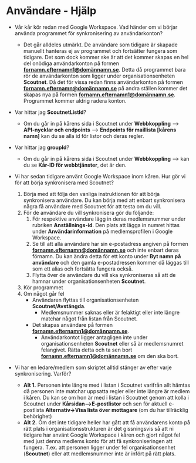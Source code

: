 # Användare - Hjälp
* Vår kår kör redan med Google Workspace. Vad händer om vi börjar använda programmet för synkronisering av användarkonton?
  - Det går alldeles utmärkt. De användare som tidigare är skapade manuellt hanteras ej av programmet och fortsätter fungera som tidigare. Det som dock kommer ske är att det kommer skapas en hel del onödiga användarkonton på formen **fornamn.efternamn1@domännamn.se**.
  Detta då programmet bara rör de användarkonton som ligger under organisationsenheten **Scoutnet**. Då det för vissa redan finns användarkonton på formen **fornamn.efternamn@domännamn.se** på andra ställen kommer det skapas nya på formen **fornamn.efternamn1@domännamn.se**. Programmet kommer aldrig radera konton.

* Var hittar jag **ScoutnetListId**?
  - Om du går in på kårens sida i Scoutnet under **Webbkoppling** --> **API-nycklar och endpoints** --> **Endpoints för maillista [kårens namn]** kan du se alla id för listor och deras regler.

* Var hittar jag **groupId**?
  - Om du går in på kårens sida i Scoutnet under **Webbkoppling** --> kan du se **Kår-ID för webbtjänster**, det är den.

* Vi har sedan tidigare använt Google Workspace inom kåren. Hur gör vi för att börja synkronisera med Scoutnet?
  1. Börja med att följa den vanliga instruktionen för att börja synkronisera användare. Du kan börja med att enbart synkronisera några få användare med Scoutnet för att testa om du vill.
  1. För de användare du vill synkronisera gör du följande:
     1. För respektive användare lägg in deras medlemsnummer under rubriken **Anställnings-id**. Den plats att lägga in numret hittas under **Användarinformation** på medlemsprofilen i Google Workspace.
     1. Se till att alla användare har sin e-postadress angiven på formen **fornamn.efternamn@domännamn.se** och inte enbart deras förnamn. Du kan ändra detta för ett konto under **Byt namn på användare** och den gamla e-postadressen kommer då läggas till som ett alias och fortsätta fungera också.
     1. Flytta över de användare du vill ska synkroniseras så att de hamnar under organisationsenheten **Scoutnet**.
  1. Kör programmet
  1. Om något går fel
     - Användaren flyttas till organisationsenheten **Scoutnet/Avstängda**.
        - Medlemsnummer saknas eller är felaktigt eller inte längre matchar något från listan från Scoutnet.
     - Det skapas användare på formen **fornamn.efternamn1@domännamn.se**.
        - Användarkontot ligger antagligen inte under organisationsenheten **Scoutnet** eller så är medlemsnumret felangivet. Rätta detta och ta sen bort **fornamn.efternamn1@domännamn.se** om den ska bort.   

* Vi har en ledare/medlem som skriptet alltid stänger av efter varje synkronisering. Varför?
  - **Alt 1.** Personen inte längre med i listan i Scoutnet varifrån allt hämtas då personen inte matchar uppsatta regler eller inte längre är medlem i kåren. 
  Du kan se om hon är med i listan i Scoutnet genom att kolla i Scoutnet under **Kårsidan-->E-postlistor** och sen för aktuell e-postlista **Alternativ->Visa lista över mottagare** (om du har tillräcklig behörighet)
  - **Alt 2.** Om det inte tidigare heller har gått att få användarens konto på rätt plats i organisationsstrukturen är det gissningsvis så att ni tidigare har använt Google Workspace i kåren och gjort något fel med just denna medlems konto för att få synkroniseringen att fungera. T.ex. att
  personen ligger under fel organisationsenhet (**Scoutnet**) eller att medlemsnummer inte är infört på rätt plats.
